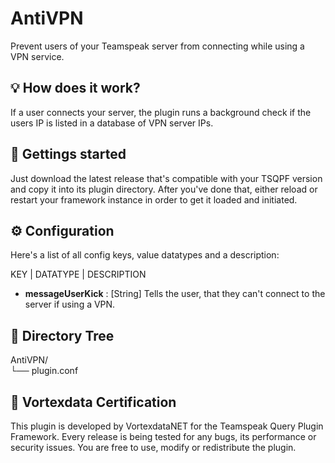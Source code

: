 # AntiVPN
Prevent users of your Teamspeak server from connecting while using a VPN service. 

## 💡 How does it work?

If a user connects your server, the plugin runs a background check if the users IP is listed in a database of VPN server IPs.

## 🚀 Gettings started

Just download the latest release that's compatible with your TSQPF version and copy it into its plugin directory. After you've done that, either reload or restart your framework instance in order to get it loaded and initiated.

## ⚙️ Configuration

Here's a list of all config keys, value datatypes and a description:

KEY | DATATYPE | DESCRIPTION

- **messageUserKick** : [String] Tells the user, that they can't connect to the server if using a VPN.


## 📁 Directory Tree

AntiVPN/<br>
└── plugin.conf<br>

## 📜 Vortexdata Certification

This plugin is developed by VortexdataNET for the Teamspeak Query Plugin Framework. Every release is being tested for any bugs, its performance or security issues. You are free to use, modify or redistribute the plugin.
